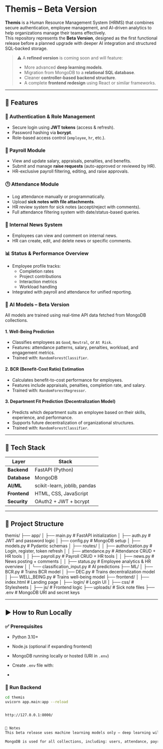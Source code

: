 # Themis – Beta Version

**Themis** is a Human Resource Management System (HRMS) that combines secure authentication, employee management, and AI-driven analytics to help organizations manage their teams effectively.  
This repository represents the **Beta Version**, designed as the first functional release before a planned upgrade with deeper AI integration and structured SQL-backed storage.

> ⚠️ A **refined version** is coming soon and will feature:
> - More advanced **deep learning models**.
> - Migration from MongoDB to a **relational SQL database**.
> - Cleaner **controller-based backend structure**.
> - A complete **frontend redesign** using React or similar frameworks.

---

## 🚀 Features

### 🔐 Authentication & Role Management
- Secure login using **JWT tokens** (access & refresh).
- Password hashing via **bcrypt**.
- Role-based access control (`employee`, `hr`, etc.).

### 🧾 Payroll Module
- View and update salary, appraisals, penalties, and benefits.
- Submit and manage **raise requests** (auto-approved or reviewed by HR).
- HR-exclusive payroll filtering, editing, and raise approvals.

### 🕒 Attendance Module
- Log attendance manually or programmatically.
- Upload **sick notes with file attachments**.
- HR review system for sick notes (accept/reject with comments).
- Full attendance filtering system with date/status-based queries.

### 📰 Internal News System
- Employees can view and comment on internal news.
- HR can create, edit, and delete news or specific comments.

### 📊 Status & Performance Overview
- Employee profile tracks:
  - Completion rates
  - Project contributions
  - Interaction metrics
  - Workload handling
- Integrated with payroll and attendance for unified reporting.

### 🧠 AI Models – Beta Version
All models are trained using real-time API data fetched from MongoDB collections.

#### 1. **Well-Being Prediction**
- Classifies employees as `Good`, `Neutral`, or `At Risk`.
- Features: attendance patterns, salary, penalties, workload, and engagement metrics.
- Trained with: `RandomForestClassifier`.

#### 2. **BCR (Benefit-Cost Ratio) Estimation**
- Calculates benefit-to-cost performance for employees.
- Features include appraisals, penalties, completion rate, and salary.
- Trained with: `RandomForestRegressor`.

#### 3. **Department Fit Prediction (Decentralization Model)**
- Predicts which department suits an employee based on their skills, experience, and performance.
- Supports future decentralization of organizational structures.
- Trained with: `RandomForestClassifier`.

---

## 🧱 Tech Stack

| Layer       | Stack                        |
|-------------|------------------------------|
| **Backend** | FastAPI (Python)             |
| **Database**| MongoDB                      |
| **AI/ML**   | scikit-learn, joblib, pandas |
| **Frontend**| HTML, CSS, JavaScript        |
| **Security**| OAuth2 + JWT + bcrypt        |

---

## 📁 Project Structure
themis/
├── app/
│ ├── main.py # FastAPI initialization
│ ├── auth.py # JWT and password logic
│ ├── config.py # MongoDB setup
│ ├── models.py # Pydantic schemas
│ ├── routes/
│ │ ├── authorization.py # Login, register, token refresh
│ │ ├── attendance.py # Attendance CRUD + HR tools
│ │ ├── payroll.py # Payroll CRUD + HR tools
│ │ ├── news.py # News posting + comments
│ │ ├── status.py # Employee analytics & HR overview
│ │ └── classification_input.py # AI predictions
├── ML/
│ ├── BCR.py # Trains BCR model
│ ├── DEC.py # Trains decentralization model
│ ├── WELL_BEING.py # Trains well-being model
├── frontend/
│ ├── index.html # Landing page
│ ├── login/ # Login UI
│ ├── css/ # Stylesheets
│ ├── js/ # Frontend logic
├── uploads/ # Sick note files
├── .env # MongoDB URI and secret keys


---

## ▶️ How to Run Locally

### ✅ Prerequisites
- Python 3.10+
- Node.js (optional if expanding frontend)
- MongoDB running locally or hosted (URI in `.env`)
- Create `.env` file with:

- 
### 🚀 Run Backend
```bash
cd themis
uvicorn app.main:app --reload


http://127.0.0.1:8000/


🧪 Notes
This beta release uses machine learning models only — deep learning will be used in the refined release.

MongoDB is used for all collections, including: users, attendance, payroll, news, status, and skills.



